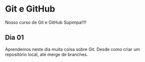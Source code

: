 # Git e GitHub

Nosso curso de Git e GitHub Supimpa!!!!


## Dia 01

Aprendemos neste dia muita coisa sobre Git.
Desde como criar um repositório local, até merge de branches.
